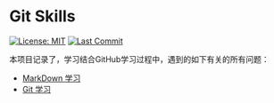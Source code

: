 # Git Skills

[![License: MIT](https://img.shields.io/badge/License-MIT-yellow.svg)](https://opensource.org/licenses/MIT)
[![Last Commit](https://img.shields.io/github/last-commit/hongtao45/Git-MarkDown-Skills/main?label=&style=plastic)](https://github.com/hongtao45/Git-MarkDown-Skills/commits/main "Commit History")

本项目记录了，学习结合GitHub学习过程中，遇到的如下有关的所有问题：

- [MarkDown 学习](./markdown学习.md)
- [Git 学习](./Git学习.md)
